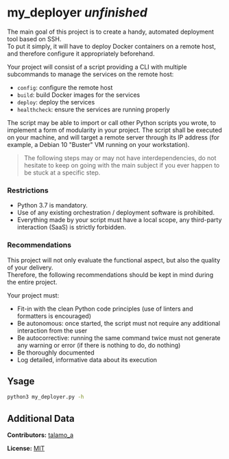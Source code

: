 # my_deployer *unfinished*
The main goal of this project is to create a handy, automated deployment tool based on SSH.  
To put it simply, it will have to deploy Docker containers on a remote host, and therefore configure it appropriately beforehand.

Your project will consist of a script providing a CLI with multiple subcommands to manage the services on the remote host:

*   `config`: configure the remote host
*   `build`: build Docker images for the services
*   `deploy`: deploy the services
*   `healthcheck`: ensure the services are running properly

The script may be able to import or call other Python scripts you wrote, to implement a form of modularity in your project. The script shall be executed on your machine, and will target a remote server through its IP address (for example, a Debian 10 "Buster" VM running on your workstation).

> The following steps may or may not have interdependencies, do not hesitate to keep on going with the main subject if you ever happen to be stuck at a specific step.

### Restrictions
*   Python 3.7 is mandatory.
*   Use of any existing orchestration / deployment software is prohibited.
*   Everything made by your script must have a local scope, any third-party interaction (SaaS) is strictly forbidden.

### Recommendations
This project will not only evaluate the functional aspect, but also the quality of your delivery.  
Therefore, the following recommendations should be kept in mind during the entire project.

Your project must:

*   Fit-in with the clean Python code principles (use of linters and formatters is encouraged)
*   Be autonomous: once started, the script must not require any additional interaction from the user
*   Be autocorrective: running the same command twice must not generate any warning or error (if there is nothing to do, do nothing)
*   Be thoroughly documented
*   Log detailed, informative data about its execution

## Ysage
```bash
python3 my_deployer.py -h
```

## Additional Data
**Contributors:**
[talamo_a](//www.talamona.com)

**License:**
[MIT](./LICENSE)